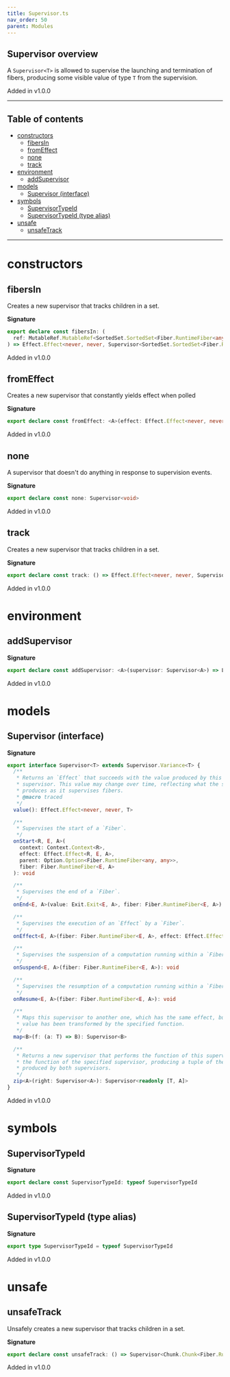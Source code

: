 ```yaml
---
title: Supervisor.ts
nav_order: 50
parent: Modules
---
```


## Supervisor overview

A `Supervisor<T>` is allowed to supervise the launching and termination of
fibers, producing some visible value of type `T` from the supervision.

Added in v1.0.0

---

<h2 class="text-delta">Table of contents</h2>

- [constructors](#constructors)
  - [fibersIn](#fibersin)
  - [fromEffect](#fromeffect)
  - [none](#none)
  - [track](#track)
- [environment](#environment)
  - [addSupervisor](#addsupervisor)
- [models](#models)
  - [Supervisor (interface)](#supervisor-interface)
- [symbols](#symbols)
  - [SupervisorTypeId](#supervisortypeid)
  - [SupervisorTypeId (type alias)](#supervisortypeid-type-alias)
- [unsafe](#unsafe)
  - [unsafeTrack](#unsafetrack)

---

# constructors

## fibersIn

Creates a new supervisor that tracks children in a set.

**Signature**

```ts
export declare const fibersIn: (
  ref: MutableRef.MutableRef<SortedSet.SortedSet<Fiber.RuntimeFiber<any, any>>>
) => Effect.Effect<never, never, Supervisor<SortedSet.SortedSet<Fiber.RuntimeFiber<any, any>>>>
```

Added in v1.0.0

## fromEffect

Creates a new supervisor that constantly yields effect when polled

**Signature**

```ts
export declare const fromEffect: <A>(effect: Effect.Effect<never, never, A>) => Supervisor<A>
```

Added in v1.0.0

## none

A supervisor that doesn't do anything in response to supervision events.

**Signature**

```ts
export declare const none: Supervisor<void>
```

Added in v1.0.0

## track

Creates a new supervisor that tracks children in a set.

**Signature**

```ts
export declare const track: () => Effect.Effect<never, never, Supervisor<Chunk.Chunk<Fiber.RuntimeFiber<any, any>>>>
```

Added in v1.0.0

# environment

## addSupervisor

**Signature**

```ts
export declare const addSupervisor: <A>(supervisor: Supervisor<A>) => Layer.Layer<never, never, never>
```

Added in v1.0.0

# models

## Supervisor (interface)

**Signature**

```ts
export interface Supervisor<T> extends Supervisor.Variance<T> {
  /**
   * Returns an `Effect` that succeeds with the value produced by this
   * supervisor. This value may change over time, reflecting what the supervisor
   * produces as it supervises fibers.
   * @macro traced
   */
  value(): Effect.Effect<never, never, T>

  /**
   * Supervises the start of a `Fiber`.
   */
  onStart<R, E, A>(
    context: Context.Context<R>,
    effect: Effect.Effect<R, E, A>,
    parent: Option.Option<Fiber.RuntimeFiber<any, any>>,
    fiber: Fiber.RuntimeFiber<E, A>
  ): void

  /**
   * Supervises the end of a `Fiber`.
   */
  onEnd<E, A>(value: Exit.Exit<E, A>, fiber: Fiber.RuntimeFiber<E, A>): void

  /**
   * Supervises the execution of an `Effect` by a `Fiber`.
   */
  onEffect<E, A>(fiber: Fiber.RuntimeFiber<E, A>, effect: Effect.Effect<any, any, any>): void

  /**
   * Supervises the suspension of a computation running within a `Fiber`.
   */
  onSuspend<E, A>(fiber: Fiber.RuntimeFiber<E, A>): void

  /**
   * Supervises the resumption of a computation running within a `Fiber`.
   */
  onResume<E, A>(fiber: Fiber.RuntimeFiber<E, A>): void

  /**
   * Maps this supervisor to another one, which has the same effect, but whose
   * value has been transformed by the specified function.
   */
  map<B>(f: (a: T) => B): Supervisor<B>

  /**
   * Returns a new supervisor that performs the function of this supervisor, and
   * the function of the specified supervisor, producing a tuple of the outputs
   * produced by both supervisors.
   */
  zip<A>(right: Supervisor<A>): Supervisor<readonly [T, A]>
}
```

Added in v1.0.0

# symbols

## SupervisorTypeId

**Signature**

```ts
export declare const SupervisorTypeId: typeof SupervisorTypeId
```

Added in v1.0.0

## SupervisorTypeId (type alias)

**Signature**

```ts
export type SupervisorTypeId = typeof SupervisorTypeId
```

Added in v1.0.0

# unsafe

## unsafeTrack

Unsafely creates a new supervisor that tracks children in a set.

**Signature**

```ts
export declare const unsafeTrack: () => Supervisor<Chunk.Chunk<Fiber.RuntimeFiber<any, any>>>
```

Added in v1.0.0
